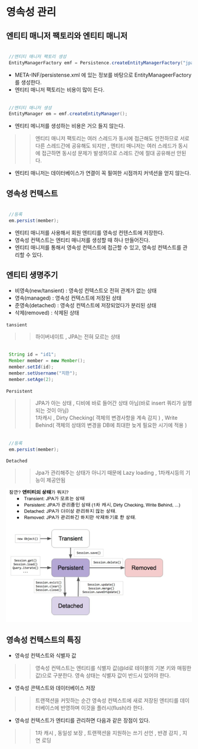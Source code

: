 # 영속성 관리

## 엔티티 매니저 팩토리와 엔티티 매니저

``` java

 //엔티티 매니저 팩토리 생성
 EntityManagerFactory emf = Persistence.createEntityManagerFactory("jpabook");

```

* META-INF/persistense.xml 에 있는 정보를 바탕으로 EntityManageerFactory를 생성한다.
* 엔티티 매니저 팩토리는 비용이 많이 든다.

``` java

 //엔티티 매니저 생성
 EntityManager em = emf.createEntityManager(); 

```

* 엔티티 메니저를 생성하는 비용은 거으 들지 않는다.

>> 엔티티 매니저 팩토리는 여러 스레드가 동시에 접근해도 안전하므로 서로 다른 스레드간에 공유해도 되지만 ,
엔티티 매니저는 여러 스레드가 동시에 접근하면 동시성 문제가 발생하므로 스레드 간에 절대 공유해선 안된다.


* 엔티티 매니저는 데이터베이스가 연결이 꼭 필여한 시점까지 커넥션을 얻지 않는다.


## 영속성 컨텍스트

``` java

 //등록
 em.persist(member);

```

* 엔티티 매니저를 사용해서 회원 엔티티를 영속성 컨텐스트에 저장한다.
* 영속성 컨텍스트는 엔티티 매니저를 생성할 때 하나 만들어진다.
* 엔티티 매니저를 통해서 영속성 컨텍스트에 접근할 수 있고, 영속성 컨텍스트를 관리할 수 있다.


## 엔티티 생명주기

* 비영속(new/tansient) : 영속성 컨텍스트오 전혀 관계가 없는 상태
* 영속(managed) : 영속성 컨텍스트에 저장된 상태
* 준영속(detached) : 영속성 컨텍스트에 저장되었다가 분리된 상태
* 삭제(removed) : 삭제된 상태

`tansient`

>> 하이버네이트 , JPA는 전혀 모르는 상태

``` java

 String id = "id1";
 Member member = new Member();
 member.setId(id);
 member.setUsername("지한");
 member.setAge(2);

```

`Persistent`

>> JPA가 아는 상태 , 디비에 바로 들어간 상태 아님(바로 insert 쿼리가 실행되는 것이 아님) <br>
>> 1차캐시 , Dirty Checking( 객체의 변경사항을 계속 감지 ) , Write Behind( 객체의 상태의 변경을 DB에 최대한 늦게 필요한 시기에 적용 )


``` java

 //등록
 em.persist(member);

```

`Detached`

>> Jpa가 관리해주는 상태가 아니기 때문에 Lazy loading , 1차캐시등의 기능이 제공안됨





![A](img/img1.png)




## 영속성 컨텍스트의 특징

* 영속성 컨텍스트와 식별자 값
>> 영속성 컨텍스트는 엔티티를 식별자 값(@Id로 테이블의 기본 키와 매핑한 값)으로 구분한다.
영속 상태는 식별자 값이 반드시 있어야 한다.

* 영속성 콘텍스트와 데이터베이스 저장
>> 트랜잭션을 커밋하는 순간 영속성 컨텍스트에 새로 저장된 엔티티를 데이터베이스에 반영하며 이것을 플러시(flush)라 한다.

* 영속성 컨텍스트가 엔티티를 관리하면 다음과 같은 장점이 있다.
>> 1차 캐시 , 동일성 보장 , 트랜잭션을 지원하는 쓰기 선언 , 뱐경 감지 , 지연 로딩








